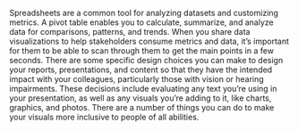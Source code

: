 Spreadsheets are a common tool for analyzing datasets and customizing metrics. A pivot table enables you to calculate, summarize, and analyze data for comparisons, patterns, and trends. When you share data visualizations to help stakeholders consume metrics and data, it’s important for them to be able to scan through them to get the main points in a few seconds. There are some specific design choices you can make to design your reports, presentations, and content so that they have the intended impact with your colleagues, particularly those with vision or hearing impairments. These decisions include evaluating any text you’re using in your presentation, as well as any visuals you’re adding to it, like charts, graphics, and photos.
There are a number of things you can do to make your visuals more inclusive to people of all abilities. 
